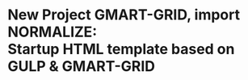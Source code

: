 <h1><strong>New Project GMART-GRID, import NORMALIZE:</strong> <br>Startup HTML template based on GULP & GMART-GRID</h1>


